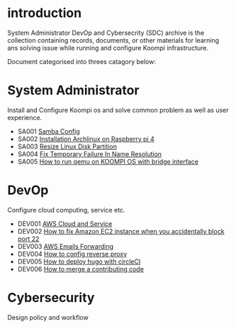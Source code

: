 # introduction
System Administrator DevOp and Cybersecrity (SDC) archive is the collection containing records, documents, or other materials for learning ans solving issue while running and configure Koompi infrastructure.

Document categorised into threes catagory below:
# System Administrator

 Install and Configure Koompi os and solve common problem as well as user experience.

 * SA001 [Samba Config](/sa/samba/)
 * SA002 [Installation Archlinux on Raspberry pi 4](/sa/install_Arch_rasp_pi_4_002.md)
 * SA003 [Resize Linux Disk Partition](sa/resized-linux-disk-partition.md)
 * SA004 [Fix Temporary Failure In Name Resolution](/sa/fix-temporary-failure-in-name-resolution.md)
 * SA005 [How to run qemu on KOOMPI OS with bridge interface](/sa/qemu-on-koompi-os-with-bridge_005.md)

 # DevOp
Configure cloud computing, service etc.

 * DEV001 [AWS Cloud and Service](/dev/aws_learning001.md)
 * DEV002 [How to fix Amazon EC2 instance when you accidentally block port 22](dev/fixing-aws-ec2-ufw-block-port-22.002.md)
 * DEV003 [AWS Emails Forwarding ](/dev/aws-forward-mail003.md)
 * DEV004 [How to config reverse proxy](dev/nginx_reverse_proxy004.md)
 * DEV005 [How to deploy hugo with circleCI](dev/how-to-deploy-hugo-circleci.md)
 * DEV006 [How to merge a contributing code](dev/how-to-merge-a-contributing-code.md)

 # Cybersecurity

Design policy and workflow
